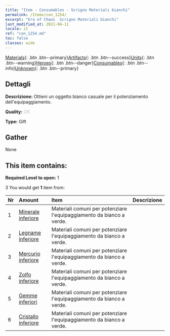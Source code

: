 ```yaml
---
title: "Item - Consumables - Scrigno Materiali bianchi"
permalink: /Items/con_1254/
excerpt: "Era of Chaos  Scrigno Materiali bianchi"
last_modified_at: 2021-04-11
locale: it
ref: "con_1254.md"
toc: false
classes: wide
---
```

 [Materials](/it/Items/){: .btn .btn--primary}[Artifacts](/it/Items/Artifacts/){: .btn .btn--success}[Units](/it/Items/Units/){: .btn .btn--warning}[Heroes](/it/Items/Heroes/){: .btn .btn--danger}[Consumables](/it/Items/Consumables/){: .btn .btn--info}[Unknown](/it/Items/Unknown/){: .btn .btn--primary}

## Dettagli
 **Descrizione:** Ottieni un oggetto bianco casuale per il potenziamento dell'equipaggiamento.

 **Quality:** <span style="color: #C0C0C0">OK</span>

 **Type:** Gift

## Gather

  None

## This item contains:

 **Required Level to open:** 1

 3 You would get **1** item  from:

  | Nr | Amount |     Item    | Descrizione |
  |:---|:-------|:------------|:-----------:|
  | 1 | [Minerale inferiore](/it/Items/mat_1/) | Materiali comuni per potenziare l'equipaggiamento da bianco a verde. | 
  | 2 | [Legname inferiore](/it/Items/mat_1/) | Materiali comuni per potenziare l'equipaggiamento da bianco a verde. | 
  | 3 | [Mercurio inferiore](/it/Items/mat_2/) | Materiali comuni per potenziare l'equipaggiamento da bianco a verde. | 
  | 4 | [Zolfo inferiore](/it/Items/mat_3/) | Materiali comuni per potenziare l'equipaggiamento da bianco a verde. | 
  | 5 | [Gemme inferiori](/it/Items/mat_4/) | Materiali comuni per potenziare l'equipaggiamento da bianco a verde. | 
  | 6 | [Cristallo inferiore](/it/Items/mat_5/) | Materiali comuni per potenziare l'equipaggiamento da bianco a verde. | 
